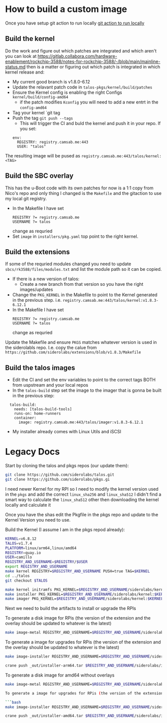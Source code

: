 
# How to build a custom image

Once you have setup git action to run locally [git action to run locally](gitaction.md)


## Build the kernel
Do the work and figure out which patches are integrated and which aren't you can look at  https://gitlab.collabora.com/hardware-enablement/rockchip-3588/notes-for-rockchip-3588/-/blob/main/mainline-status.md
then is a matter or figuring out which patch is integrated in which kernel release and:

- My current good branch is v1.8.0-6.12
- Update the relavant patch code in `talos-pkgs/kernel/build/patches`
- Ensure the Kernel config is enabling the right Configs `kernel/build/config-amd64`
  - if the patch modifies `Kconfig` you will need to add a new entrt in the `config-amd64`
- Tag your kernel `git tag <tag>
- Push the tag `git push --tags`
  - This will trigger the CI and buld the kernel and push it in your repo. If you set:
  ```
  env:
    REGISTRY: registry.camsab.me:443
    USER: "talos"
  ```
The resulting image will be pused as  `registry.camsab.me:443/talos/kernel:<TAG>`

## Build the SBC overlay

This has the u-Boot code with its own patches for now is a 1:1 copy from Nico's repo and only thing I changed is the `Makefile` and the gitaction to use my local git registry. 
- In the Makefile I have set
  ```
  REGISTRY ?= registry.camsab.me
  USERNAME ?= talos
  ```
   change as requried
- Set `image` in `installers/pkg.yaml` top point to the right kernel.


## Build the extensions

If some of the requried modules changed you need to update `sbcs/rk3588/files/modules.txt` and list the module path so it can be copied. 
- If there is a new version of talos:
  - Create a new branch from that version so you have the right images/updates
- Change the `PKG_KERNEL` in the Makefile to point to the Kernel generated in the previous step. i.e. `registry.camsab.me:443/talos/kernel:v1.8.3-6.12.1`
- In the Makefile I have set 
  ```
  REGISTRY ?= registry.camsab.me
  USERNAME ?= talos
  ```
  change as requried

Update the Makefile and ensure `PKGS` matches whatever version is used in the siderolabls repo. I.e. copy the calue from `https://github.com/siderolabs/extensions/blob/v1.8.3/Makefile`


## Build the talos images

- Edit the CI and set the env variables to point to the correct tags BOTH from uspstream and your local repos
- In the `talos-build` step set the image to the imager that is gonna be built in the previous step:
```
  talos-build:
    needs: [talos-build-tools]
    runs-on: home-runners
    container:
      image: registry.camsab.me:443/talos/imager:v1.8.3-6.12.1
```
- My installer already comes with Linux Utils and iSCSI

# Legacy Docs


Start by cloning the talos and pkgs repos (our update them):

```bash
git clone https://github.com/siderolabs/talos.git
git clone https://github.com/siderolabs/pkgs.gi
```

I need newer Kernel for my RPI so I need to modify the kernel version used in the `pkgs` and add the correct `linux_sha256` and `linux_sha512` I didn't find a smart way to calculate the `linux_sha512` other then downloading the kernel locally and calculate it

Once you have the shas edit the Pkgfile in the pkgs repo and update to the Kernel Version you need to use. 

Build the Kernel (I assume I am in the pkgs repod already):

```bash
KERNEL=v6.8.12
TALOS=v1.7.4
PLATFORM=linux/arm64,linux/amd64
REGISTRY=quay.io
USER=camillo
REGISTRY_AND_USERNAME=$REGISTRY/$USER
export REGISTRY_AND_USERNAME
make kernel REGISTRY=$REGISTRY_AND_USERNAME PUSH=true TAG=$KERNEL
cd ../talos
git checkout $TALOS

make kernel initramfs PKG_KERNEL=$REGISTRY_AND_USERNAME/siderolabs/kernel:$KERNEL PLATFORM=$PLATFORM REGISTRY=$REGISTRY_AND_USERNAME PUSH=true
make installer PKG_KERNEL=$REGISTRY_AND_USERNAME/siderolabs/kernel:$KERNEL PLATFORM=$PLATFORM REGISTRY=$REGISTRY_AND_USERNAME PUSH=true
make imager PKG_KERNEL=$REGISTRY_AND_USERNAME/siderolabs/kernel:$KERNEL PLATFORM=$PLATFORM REGISTRY=$REGISTRY_AND_USERNAME PUSH=true

```

Next we need to build the artifacts to install or upgrade the RPIs

To generate a disk image for RPis (the version of the extension and the overlay should be updated to whatever is the latest)

```bash
make image-metal REGISTRY_AND_USERNAME=$REGISTRY_AND_USERNAME/siderolabs IMAGER_ARGS="--base-installer-image $REGISTRY_AND_USERNAME/siderolabs/installer:$TALOS --system-extension-image ghcr.io/siderolabs/iscsi-tools:v0.1.4@sha256:4370d0740f27a7ae7aee56a8da6cd4f00ed8019bd4024fa73b44cb388ec86194  --system-extension-image ghcr.io/siderolabs/util-linux-tools:2.39.3@sha256:6a0d86f1cfbb296dfe2c29e033d9cb3d9f78ed98413865522238f4e1505365c4 --overlay-image ghcr.io/siderolabs/sbc-raspberrypi:v0.1.0-beta.0@sha256:47c6b7dc1cf697fc1ced0928eb4e8a37e83e99898289f59aaa49f8ed97249352 --overlay-name=rpi_generic" PLATFORM=linux/arm64
```

To generate a image for upgrades for RPis (the version of the extension and the overlay should be updated to whatever is the latest)

```bash
make image-installer REGISTRY_AND_USERNAME=$REGISTRY_AND_USERNAME/siderolabs IMAGER_ARGS="--base-installer-image $REGISTRY_AND_USERNAME/siderolabs/installer:$TALOS --system-extension-image ghcr.io/siderolabs/iscsi-tools:v0.1.4@sha256:4370d0740f27a7ae7aee56a8da6cd4f00ed8019bd4024fa73b44cb388ec86194  --system-extension-image ghcr.io/siderolabs/util-linux-tools:2.39.3@sha256:6a0d86f1cfbb296dfe2c29e033d9cb3d9f78ed98413865522238f4e1505365c4 --overlay-image ghcr.io/siderolabs/sbc-raspberrypi:v0.1.0-beta.0@sha256:47c6b7dc1cf697fc1ced0928eb4e8a37e83e99898289f59aaa49f8ed97249352 --overlay-name=rpi_generic" PLATFORM=linux/arm64

crane push _out/installer-arm64.tar $REGISTRY_AND_USERNAME/siderolabs/installer-rpi:$TALOS 
```

To generate a disk image for amd64 without overlays

```bash
make image-metal REGISTRY_AND_USERNAME=$REGISTRY_AND_USERNAME/siderolabs IMAGER_ARGS="--base-installer-image $REGISTRY_AND_USERNAME/siderolabs/installer:$TALOS --system-extension-image ghcr.io/siderolabs/iscsi-tools:v0.1.4@sha256:4370d0740f27a7ae7aee56a8da6cd4f00ed8019bd4024fa73b44cb388ec86194  --system-extension-image ghcr.io/siderolabs/util-linux-tools:2.39.3@sha256:6a0d86f1cfbb296dfe2c29e033d9cb3d9f78ed98413865522238f4e1505365c4" PLATFORM=linux/amd64

To generate a image for upgrades for RPis (the version of the extension and the overlay should be updated to whatever is the latest)

```bash
make image-installer REGISTRY_AND_USERNAME=$REGISTRY_AND_USERNAME/siderolabs IMAGER_ARGS="--base-installer-image $REGISTRY_AND_USERNAME/siderolabs/installer:$TALOS --system-extension-image ghcr.io/siderolabs/iscsi-tools:v0.1.4@sha256:4370d0740f27a7ae7aee56a8da6cd4f00ed8019bd4024fa73b44cb388ec86194  --system-extension-image ghcr.io/siderolabs/util-linux-tools:2.39.3@sha256:6a0d86f1cfbb296dfe2c29e033d9cb3d9f78ed98413865522238f4e1505365c4" PLATFORM=linux/amd64 

crane push _out/installer-amd64.tar $REGISTRY_AND_USERNAME/siderolabs/installer-amd64:$TALOS
```
